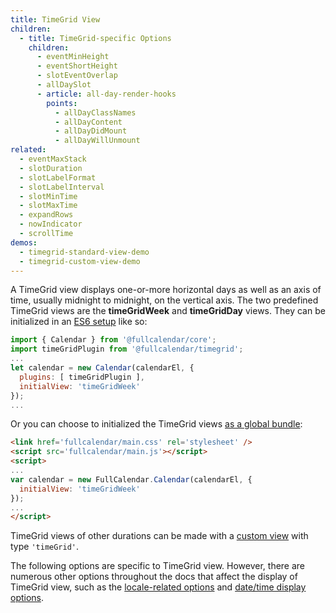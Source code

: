 ```yaml
---
title: TimeGrid View
children:
  - title: TimeGrid-specific Options
    children:
      - eventMinHeight
      - eventShortHeight
      - slotEventOverlap
      - allDaySlot
      - article: all-day-render-hooks
        points:
          - allDayClassNames
          - allDayContent
          - allDayDidMount
          - allDayWillUnmount
related:
  - eventMaxStack
  - slotDuration
  - slotLabelFormat
  - slotLabelInterval
  - slotMinTime
  - slotMaxTime
  - expandRows
  - nowIndicator
  - scrollTime
demos:
  - timegrid-standard-view-demo
  - timegrid-custom-view-demo
---
```


A TimeGrid view displays one-or-more horizontal days as well as an axis of time, usually midnight to midnight, on the vertical axis. The two predefined TimeGrid views are the **timeGridWeek** and **timeGridDay** views. They can be initialized in an [ES6 setup](initialize-es6) like so:

```js
import { Calendar } from '@fullcalendar/core';
import timeGridPlugin from '@fullcalendar/timegrid';
...
let calendar = new Calendar(calendarEl, {
  plugins: [ timeGridPlugin ],
  initialView: 'timeGridWeek'
});
...
```

Or you can choose to initialized the TimeGrid views [as a global bundle](initialize-globals):

```html
<link href='fullcalendar/main.css' rel='stylesheet' />
<script src='fullcalendar/main.js'></script>
<script>
...
var calendar = new FullCalendar.Calendar(calendarEl, {
  initialView: 'timeGridWeek'
});
...
</script>
```

TimeGrid views of other durations can be made with a [custom view](custom-view-with-settings) with type `'timeGrid'`.

The following options are specific to TimeGrid view. However, there are numerous other options throughout the docs that affect the display of TimeGrid view, such as the [locale-related options](localization) and [date/time display options](date-display).
